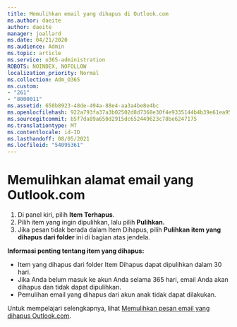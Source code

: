 ```yaml
---
title: Memulihkan email yang dihapus di Outlook.com
ms.author: daeite
author: daeite
manager: joallard
ms.date: 04/21/2020
ms.audience: Admin
ms.topic: article
ms.service: o365-administration
ROBOTS: NOINDEX, NOFOLLOW
localization_priority: Normal
ms.collection: Adm_O365
ms.custom:
- "261"
- "8000011"
ms.assetid: 650b8923-48de-494a-88e4-aa3a4be8e4bc
ms.openlocfilehash: 922a793fa37a3b02502d8d7368e30f4e9335144b4b39e61ea956ea708cebf07f
ms.sourcegitcommit: b5f7da89a650d2915dc652449623c78be6247175
ms.translationtype: MT
ms.contentlocale: id-ID
ms.lasthandoff: 08/05/2021
ms.locfileid: "54095361"
---
```

# <a name="recover-deleted-email-outlookcom"></a>Memulihkan alamat email yang Outlook.com

1. Di panel kiri, pilih **Item Terhapus**.
2. Pilih item yang ingin dipulihkan, lalu pilih **Pulihkan.**
3. Jika pesan tidak berada dalam Item Dihapus, pilih **Pulihkan item yang dihapus dari folder** ini di bagian atas jendela.

 **Informasi penting tentang item yang dihapus:**
  
- Item yang dihapus dari folder Item Dihapus dapat dipulihkan dalam 30 hari.
- Jika Anda belum masuk ke akun Anda selama 365 hari, email Anda akan dihapus dan tidak dapat dipulihkan.
- Pemulihan email yang dihapus dari akun anak tidak dapat dilakukan.

Untuk mempelajari selengkapnya, lihat [Memulihkan pesan email yang dihapus Outlook.com](https://support.office.com/article/cf06ab1b-ae0b-418c-a4d9-4e895f83ed50?wt.mc_id=Office_Outlook_com_Alchemy).